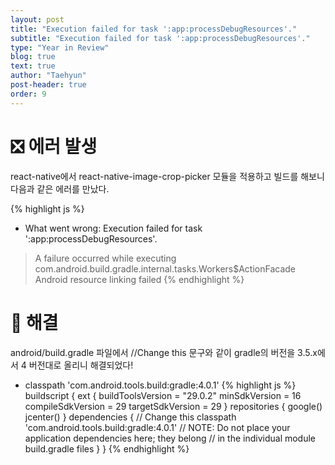 ```yaml
---
layout: post
title: "Execution failed for task ':app:processDebugResources'."
subtitle: "Execution failed for task ':app:processDebugResources'."
type: "Year in Review"
blog: true
text: true
author: "Taehyun"
post-header: true
order: 9
---
```


# ❎ 에러 발생

react-native에서 react-native-image-crop-picker 모듈을 적용하고 빌드를 해보니 다음과 같은 에러를 만났다.

{% highlight js %}
* What went wrong:
Execution failed for task ':app:processDebugResources'.
> A failure occurred while executing com.android.build.gradle.internal.tasks.Workers$ActionFacade
   > Android resource linking failed
{% endhighlight %}

# 🌟 해결

android/build.gradle 파일에서 //Change this 문구와 같이 gradle의 버전을 3.5.x에서 4 버전대로 올리니 해결되었다!
* classpath 'com.android.tools.build:gradle:4.0.1'
{% highlight js %}
buildscript {
    ext {
        buildToolsVersion = "29.0.2"
        minSdkVersion = 16
        compileSdkVersion = 29
        targetSdkVersion = 29
    }
    repositories {
        google()
        jcenter()
    }
    dependencies {
        // Change this
        classpath 'com.android.tools.build:gradle:4.0.1'
        // NOTE: Do not place your application dependencies here; they belong
        // in the individual module build.gradle files
    }
}
{% endhighlight %}
